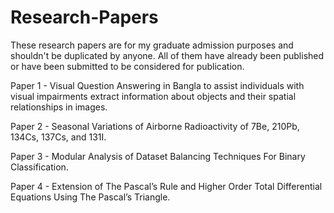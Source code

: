 # Research-Papers

These research papers are for my graduate admission purposes and shouldn't be duplicated by anyone. All of them have already been published or have been submitted to be considered for publication. 

Paper 1 - Visual Question Answering in Bangla to assist individuals with visual impairments extract information about objects and their spatial relationships in images.

Paper 2 - Seasonal Variations of Airborne Radioactivity of 7Be, 210Pb, 134Cs, 137Cs, and 131I.

Paper 3 - Modular Analysis of Dataset Balancing Techniques For Binary Classification.

Paper 4 - Extension of The Pascal’s Rule and Higher Order Total Differential Equations Using The Pascal’s Triangle.
